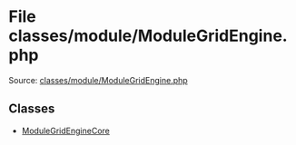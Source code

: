 File classes/module/ModuleGridEngine.php
=========
Source: [classes/module/ModuleGridEngine.php](https://github.com/PrestaShop/PrestaShop/blob/1.6.1.1/classes/module/ModuleGridEngine.php)


Classes
-------

* [ModuleGridEngineCore](class.ModuleGridEngineCore)

